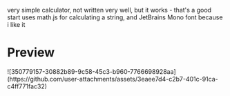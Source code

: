 very simple calculator, not written very well, but it works - that's a good start
uses math.js for calculating a string, and JetBrains Mono font because i like it
<h1>Preview</h1>
![350779157-30882b89-9c58-45c3-b960-7766698928aa](https://github.com/user-attachments/assets/3eaee7d4-c2b7-401c-91ca-c4ff771fac32)
